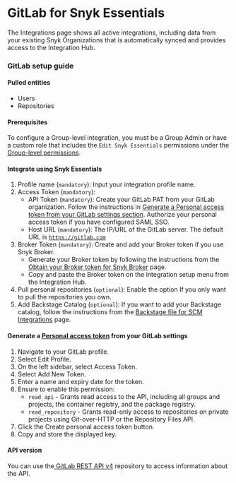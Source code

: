 # GitLab for Snyk Essentials

The Integrations page shows all active integrations, including data from your existing Snyk Organizations that is automatically synced and provides access to the Integration Hub.

### GitLab setup guide

#### Pulled entities <a href="#gitlab-pulled-entities" id="gitlab-pulled-entities"></a>

* Users
* Repositories

#### Prerequisites <a href="#gitlab-integrate-using-snyk-apprisk" id="gitlab-integrate-using-snyk-apprisk"></a>

To configure a Group-level integration, you must be a Group Admin or have a custom role that includes the `Edit Snyk Essentials` permissions under the [Group-level permissions](../../../snyk-platform-administration/user-roles/pre-defined-roles.md#group-level-permissions).

#### Integrate using Snyk Essentials <a href="#gitlab-integrate-using-snyk-apprisk" id="gitlab-integrate-using-snyk-apprisk"></a>

1. Profile name (`mandatory`): Input your integration profile name.
2. Access Token (`mandatory`):
   * API Token (`mandatory`): Create your GitLab PAT from your GitLab organization. Follow the instructions in [Generate a Personal access token from your GitLab settings section](gitlab-for-snyk-essentials.md#generate-a-personal-access-token-from-your-gitlab-settings). Authorize your personal access token if you have configured SAML SSO.
   * Host URL (`mandatory`): The IP/URL of the GitLab server. The default URL is [`https://gitlab.com`](https://gitlab.com)
3. Broker Token (`mandatory`): Create and add your Broker token if you use Snyk Broker.
   * Generate your Broker token by following the instructions from the [Obtain your Broker token for Snyk Broker](../../../implementation-and-setup/enterprise-setup/snyk-broker/classic-broker/prepare-snyk-broker-for-deployment/obtain-the-tokens-required-to-set-up-snyk-broker.md) page.
   * Copy and paste the Broker token on the integration setup menu from the Integration Hub.
4. Pull personal repositories (`optional`): Enable the option If you only want to pull the repositories you own.
5. Add Backstage Catalog (`optional`): If you want to add your Backstage catalog, follow the instructions from the [Backstage file for SCM Integrations](../application-context-for-scm-integrations/) page.

#### Generate a [Personal access token](../organization-level-integrations/gitlab.md#gitlab-access-tokens) from your GitLab settings

1. Navigate to your GitLab profile.
2. Select Edit Profile.
3. On the left sidebar, select Access Token.
4. Select Add New Token.
5. Enter a name and expiry date for the token.
6. Ensure to enable this permission:
   * `read_api` - Grants read access to the API, including all groups and projects, the container registry, and the package registry.
   * `read_repository` - Grants read-only access to repositories on private projects using Git-over-HTTP or the Repository Files API.
7. Click the Create personal access token button.
8. Copy and store the displayed key.

#### API version <a href="#gitlab-api-version" id="gitlab-api-version"></a>

You can use the[ GitLab REST API v4](https://docs.gitlab.com/ee/api/index.html) repository to access information about the API.
